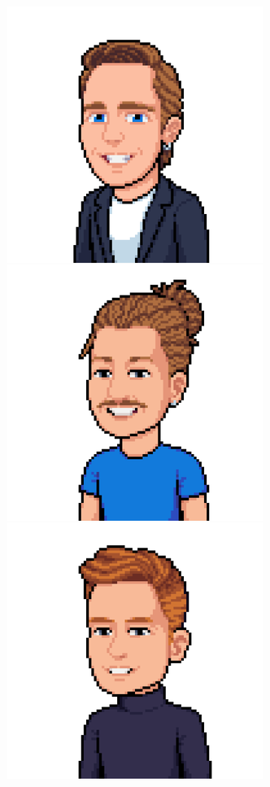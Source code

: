 ![Picture](https://github.com/Float-Capital/brand-kit/raw/main/Team%20Avatars/denham.png)
![Picture](https://github.com/Float-Capital/brand-kit/raw/main/Team%20Avatars/jason.png)
![Picture](https://github.com/Float-Capital/brand-kit/raw/main/Team%20Avatars/jonjon.png)